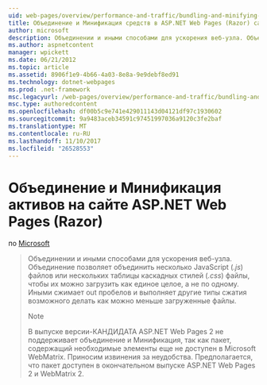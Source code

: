 ```yaml
---
uid: web-pages/overview/performance-and-traffic/bundling-and-minifying-assets-in-an-aspnet-web-pages-razor-site
title: Объединение и Минификация средств в ASP.NET Web Pages (Razor) сайта | Документы Microsoft
author: microsoft
description: Объединении и иными способами для ускорения веб-узла. Объединение позволяет объединять несколько файлов JavaScript (JS-) или несколько таблицы каскадных стилей (...
ms.author: aspnetcontent
manager: wpickett
ms.date: 06/21/2012
ms.topic: article
ms.assetid: 8906f1e9-4b66-4a03-8e8a-9e9debf8ed91
ms.technology: dotnet-webpages
ms.prod: .net-framework
msc.legacyurl: /web-pages/overview/performance-and-traffic/bundling-and-minifying-assets-in-an-aspnet-web-pages-razor-site
msc.type: authoredcontent
ms.openlocfilehash: df00b5c9e741e429011143d04121df97c1930602
ms.sourcegitcommit: 9a9483aceb34591c97451997036a9120c3fe2baf
ms.translationtype: MT
ms.contentlocale: ru-RU
ms.lasthandoff: 11/10/2017
ms.locfileid: "26528553"
---
```

<a name="bundling-and-minifying-assets-in-an-aspnet-web-pages-razor-site"></a>Объединение и Минификация активов на сайте ASP.NET Web Pages (Razor)
====================
по [Microsoft](https://github.com/microsoft)

> Объединении и иными способами для ускорения веб-узла. Объединение позволяет объединить несколько JavaScript (*.js*) файлов или нескольких таблицы каскадных стилей (*.css*) файлы, чтобы их можно загрузить как единое целое, а не по одному. Иными сжимает out пробелов и выполняет другие типы сжатия возможного делать как можно меньше загруженные файлы.
> 
> > [!NOTE]
> > В выпуске версии-КАНДИДАТА ASP.NET Web Pages 2 не поддерживает объединение и Минификация, так как пакет, содержащий необходимые элементы еще не доступен в Microsoft WebMatrix. Приносим извинения за неудобства. Предполагается, что пакет доступен в окончательном выпуске ASP.NET Web Pages 2 и WebMatrix 2.
